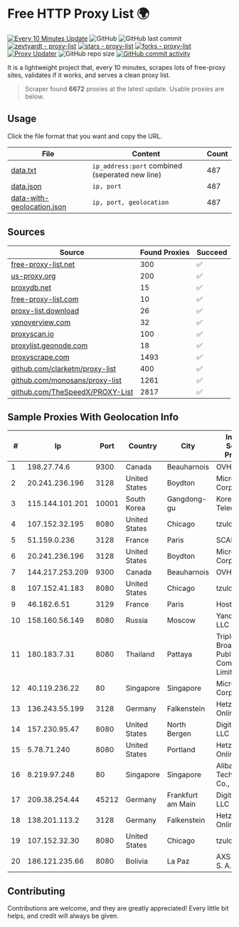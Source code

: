 
# Free HTTP Proxy List 🌍

[![Every 10 Minutes Update](https://github.com/mertguvencli/http-proxy-list/actions/workflows/main.yml/badge.svg?branch=main)](https://github.com/mertguvencli/http-proxy-list/actions/workflows/main.yml)
![GitHub](https://img.shields.io/github/license/mertguvencli/http-proxy-list)
![GitHub last commit](https://img.shields.io/github/last-commit/mertguvencli/http-proxy-list)
[![zevtyardt - proxy-list](https://img.shields.io/static/v1?label=zevtyardt&message=proxy-list&color=blue&logo=github)](https://github.com/zevtyardt/proxy-list "Go to GitHub repo")
[![stars - proxy-list](https://img.shields.io/github/stars/zevtyardt/proxy-list?style=social)](https://github.com/zevtyardt/proxy-list)
[![forks - proxy-list](https://img.shields.io/github/forks/zevtyardt/proxy-list?style=social)](https://github.com/zevtyardt/proxy-list)
[![Proxy Updater](https://github.com/zevtyardt/proxy-list/workflows/Proxy%20Updater/badge.svg)](https://github.com/zevtyardt/proxy-list/actions?query=workflow:"Proxy+Updater")
![GitHub repo size](https://img.shields.io/github/repo-size/zevtyardt/proxy-list)
[![GitHub commit activity](https://img.shields.io/github/commit-activity/m/zevtyardt/proxy-list?logo=commits)](https://github.com/zevtyardt/proxy-list/commits/main)

It is a lightweight project that, every 10 minutes, scrapes lots of free-proxy sites, validates if it works, and serves a clean proxy list.

> Scraper found **6672** proxies at the latest update. Usable proxies are below.

## Usage

Click the file format that you want and copy the URL.

|File|Content|Count|
|----|-------|-----|
|[data.txt](https://raw.githubusercontent.com/mertguvencli/http-proxy-list/main/proxy-list/data.txt)|`ip_address:port` combined (seperated new line)|487|
|[data.json](https://raw.githubusercontent.com/mertguvencli/http-proxy-list/main/proxy-list/data.json)|`ip, port`|487|
|[data-with-geolocation.json](https://raw.githubusercontent.com/mertguvencli/http-proxy-list/main/proxy-list/data-with-geolocation.json)|`ip, port, geolocation`|487|

## Sources

|Source|Found Proxies|Succeed|
|------|-------------|-------|
|[free-proxy-list.net](https://free-proxy-list.net)|300|✅|
|[us-proxy.org](https://www.us-proxy.org)|200|✅|
|[proxydb.net](http://proxydb.net)|15|✅|
|[free-proxy-list.com](https://free-proxy-list.com/?page=&port=&type%5B%5D=http&type%5B%5D=https&up_time=0&search=Search)|10|✅|
|[proxy-list.download](https://www.proxy-list.download/HTTP)|26|✅|
|[vpnoverview.com](https://vpnoverview.com/privacy/anonymous-browsing/free-proxy-servers)|32|✅|
|[proxyscan.io](https://www.proxyscan.io)|100|✅|
|[proxylist.geonode.com](https://proxylist.geonode.com/api/proxy-list?limit=300&page=1&sort_by=lastChecked&sort_type=desc&protocols=http,https)|18|✅|
|[proxyscrape.com](https://api.proxyscrape.com/v2/?request=displayproxies&protocol=http&timeout=10000&country=all&ssl=all&anonymity=all)|1493|✅|
|[github.com/clarketm/proxy-list](https://raw.githubusercontent.com/clarketm/proxy-list/master/proxy-list-raw.txt)|400|✅|
|[github.com/monosans/proxy-list](https://raw.githubusercontent.com/monosans/proxy-list/main/proxies/http.txt)|1261|✅|
|[github.com/TheSpeedX/PROXY-List](https://raw.githubusercontent.com/TheSpeedX/PROXY-List/master/http.txt)|2817|✅|


## Sample Proxies With Geolocation Info

|#|Ip|Port|Country|City|Internet Service Provider|
|-|--|----|-------|----|-------------------------|
|1|198.27.74.6|9300|Canada|Beauharnois|OVH SAS|
|2|20.241.236.196|3128|United States|Boydton|Microsoft Corporation|
|3|115.144.101.201|10001|South Korea|Gangdong-gu|Korea Telecom|
|4|107.152.32.195|8080|United States|Chicago|tzulo, inc.|
|5|51.159.0.236|3128|France|Paris|SCALEWAY|
|6|20.241.236.196|3128|United States|Boydton|Microsoft Corporation|
|7|144.217.253.209|9300|Canada|Beauharnois|OVH SAS|
|8|107.152.41.183|8080|United States|Chicago|tzulo, inc.|
|9|46.182.6.51|3129|France|Paris|Hosteur SAS|
|10|158.160.56.149|8080|Russia|Moscow|Yandex.Cloud LLC|
|11|180.183.7.31|8080|Thailand|Pattaya|Triple T Broadband Public Company Limited|
|12|40.119.236.22|80|Singapore|Singapore|Microsoft Corporation|
|13|136.243.55.199|3128|Germany|Falkenstein|Hetzner Online GmbH|
|14|157.230.95.47|8080|United States|North Bergen|DigitalOcean, LLC|
|15|5.78.71.240|8080|United States|Portland|Hetzner Online GmbH|
|16|8.219.97.248|80|Singapore|Singapore|Alibaba (US) Technology Co., Ltd.|
|17|209.38.254.44|45212|Germany|Frankfurt am Main|DigitalOcean, LLC|
|18|138.201.113.2|3128|Germany|Falkenstein|Hetzner Online GmbH|
|19|107.152.32.30|8080|United States|Chicago|tzulo, inc.|
|20|186.121.235.66|8080|Bolivia|La Paz|AXS Bolivia S. A.|



## Contributing

Contributions are welcome, and they are greatly appreciated! Every
little bit helps, and credit will always be given.

